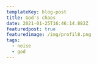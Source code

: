 ```yaml
---
templateKey: blog-post
title: God's chaos
date: 2021-01-25T16:46:14.882Z
featuredpost: true
featuredimage: /img/profil8.png
tags:
  - noise
  - god
---
```

